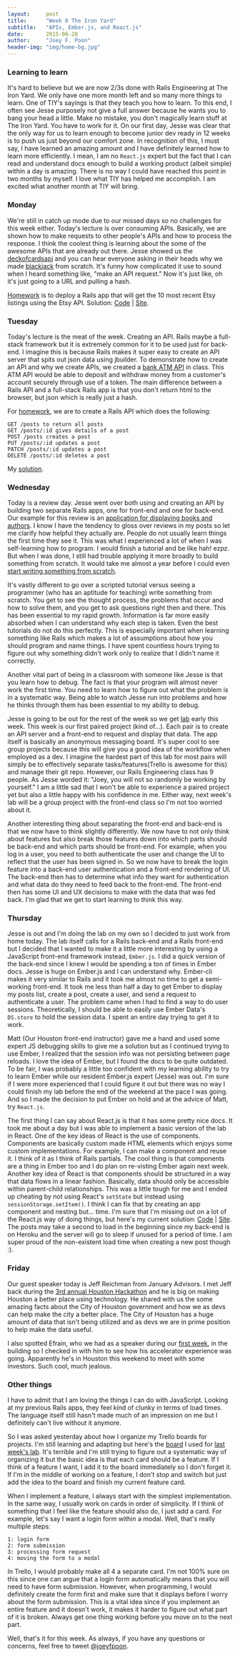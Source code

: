 ```yaml
---
layout:     post
title:      "Week 8 The Iron Yard"
subtitle:   "APIs, Ember.js, and React.js"
date:       2015-06-28
author:     "Joey F. Poon"
header-img: "img/home-bg.jpg"
---
```

### Learning to learn
It's hard to believe but we are now 2/3s done with Rails Engineering at The Iron Yard. We only have one more month left and so many more things to learn. One of TIY's sayings is that they teach you how to learn. To this end, I often see Jesse purposely not give a full answer because he wants you to bang your head a little. Make no mistake, you don't magically learn stuff at The Iron Yard. You have to work for it. On our first day, Jesse was clear that the only way for us to learn enough to become junior dev ready in 12 weeks is to push us just beyond our comfort zone. In recognition of this, I must say, I have learned an amazing amount and I have definitely learned how to learn more efficiently. I mean, I am no <code>React.js</code> expert but the fact that I can read and understand docs enough to build a working product (albeit simple) within a day is amazing. There is no way I could have reached this point in two months by myself. I love what TIY has helped me accomplish. I am excited what another month at TIY will bring.

### Monday
We're still in catch up mode due to our missed days so no challenges for this week either. Today's lecture is over consuming APIs. Basically, we are shown how to make requests to other people's APIs and how to process the response. I think the coolest thing is learning about the some of the awesome APIs that are already out there. Jesse showed us the <a href="http://deckofcardsapi.com/" target="\_blank">deckofcardsapi</a> and you can hear everyone asking in their heads why we made <a href="{{ site.baseurl }}/week-2-the-iron-yard-and-my-first-hackathon" target="\_blank">blackjack</a> from scratch. It's funny how complicated it use to sound when I heard something like, "make an API request." Now it's just like, oh it's just going to a URL and pulling a hash.

<a href="https://github.com/tiy-hou-q2-2015-rails/day-36" target="\_blank">Homework</a> is to deploy a Rails app that will get the 10 most recent Etsy listings using the Etsy API. Solution: <a href="https://github.com/joeypoon/etsy_api" target="\_blank">Code</a> \| <a href="https://joey-esty-api.herokuapp.com/" target="\_blank">Site</a>.

### Tuesday
Today's lecture is the meat of the week. Creating an API. Rails maybe a full-stack framework but it is extremely common for it to be used just for back-end. I imagine this is because Rails makes it super easy to create an API server that spits out json data using jbuilder. To demonstrate how to create an API and why we create APIs, we created a <a href="https://github.com/tiy-hou-q2-2015-rails/day-37/tree/master/atm" target="\_blank">bank ATM API</a> in class. This ATM API would be able to deposit and withdraw money from a customer's account securely through use of a token. The main difference between a Rails API and a full-stack Rails app is that you don't return html to the browser, but json which is really just a hash.

For <a href="https://github.com/tiy-hou-q2-2015-rails/day-37" target="\_blank">homework</a>, we are to create a Rails API which does the following:

    GET /posts to return all posts
    GET /posts/:id gives details of a post
    POST /posts creates a post
    PUT /posts/:id updates a post
    PATCH /posts/:id updates a post
    DELETE /posts/:id deletes a post

My <a href="https://github.com/joeypoon/day-37" target="\_blank">solution</a>.

### Wednesday
Today is a review day. Jesse went over both using and creating an API by building two separate Rails apps, one for front-end and one for back-end. Our example for this review is an <a href="https://github.com/tiy-hou-q2-2015-rails/day-38" target="\_blank">application for displaying books and authors</a>. I know I have the tendency to gloss over reviews in my posts so let me clarify how helpful they actually are. People do not usually learn things the first time they see it. This was what I experienced a lot of when I was self-learning how to program. I would finish a tutorial and be like hah! ezpz. But when I was done, I still had trouble applying it more broadly to build something from scratch. It would take me almost a year before I could even <a href="{{ site.baseurl }}/working-efficiently/" target="\_blank">start writing something from scratch</a>.

It's vastly different to go over a scripted tutorial versus seeing a programmer (who has an aptitude for teaching) write something from scratch. You get to see the thought process, the problems that occur and how to solve them, and you get to ask questions right then and there. This has been essential to my rapid growth. Information is far more easily absorbed when I can understand why each step is taken. Even the best tutorials do not do this perfectly. This is especially important when learning something like Rails which makes a lot of assumptions about how you should program and name things. I have spent countless hours trying to figure out why something didn't work only to realize that I didn't name it correctly.

Another vital part of being in a classroom with someone like Jesse is that you learn how to debug. The fact is that your program will almost never work the first time. You need to learn how to figure out what the problem is in a systematic way. Being able to watch Jesse run into problems and how he thinks through them has been essential to my ability to debug.</rambling>

Jesse is going to be out for the rest of the week so we get <a href="https://github.com/tiy-hou-q2-2015-rails/week-8-lab" target="\_blank">lab</a> early this week. This week is our first paired project (kind of...). Each pair is to create an API server and a front-end to request and display that data. The app itself is basically an anonymous messaging board. It's super cool to see group projects because this will give you a good idea of the workflow when employed as a dev. I imagine the hardest part of this lab for most pairs will simply be to effectively separate tasks/features(Trello is awesome for this) and manage their git repo. However, our Rails Engineering class has 9 people. As Jesse worded it: "Joey, you will not so randomly be working by yourself." I am a little sad that I won't be able to experience a paired project yet but also a little happy with his confidence in me. Either way, next week's lab will be a group project with the front-end class so I'm not too worried about it.

Another interesting thing about separating the front-end and back-end is that we now have to think slightly differently. We now have to not only think about features but also break those features down into which parts should be back-end and which parts should be front-end. For example, when you log in a user, you need to both authenticate the user and change the UI to reflect that the user has been signed in. So we now have to break the login feature into a back-end user authentication and a front-end rendering of UI. The back-end then has to determine what info they want for authentication and what data do they need to feed back to the front-end. The front-end then has some UI and UX decisions to make with the data that was fed back. I'm glad that we get to start learning to think this way.

### Thursday
Jesse is out and I'm doing the lab on my own so I decided to just work from home today. The lab itself calls for a Rails back-end and a Rails front-end but I decided that I wanted to make it a little more interesting by using a JavaScript front-end framework instead, <code>Ember.js</code>. I did a quick version of the back-end since I knew I would be spending a ton of times in Ember docs. Jesse is huge on Ember.js and I can understand why. Ember-cli makes it very similar to Rails and it took me almost no time to get a semi-working front-end. It took me less than half a day to get Ember to display my posts list, create a post, create a user, and send a request to authenticate a user. The problem came when I had to find a way to do user sessions. Theoretically, I should be able to easily use Ember Data's <code>DS.store</code> to hold the session data. I spent an entire day trying to get it to work.

Matt (Our Houston front-end instructor) gave me a hand and used some expert JS debugging skills to give me a solution but as I continued trying to use Ember, I realized that the session info was not persisting between page reloads. I love the idea of Ember, but I found the docs to be quite outdated. To be fair, I was probably a little too confident with my learning ability to try to learn Ember while our resident Ember.js expert (Jesse) was out. I'm sure if I were more experienced that I could figure it out but there was no way I could finish my lab before the end of the weekend at the pace I was going. And so I made the decision to put Ember on hold and at the advice of Matt, try <code>React.js</code>.

The first thing I can say about React.js is that it has some pretty nice docs. It took me about a day but I was able to implement a basic version of the lab in React. One of the key ideas of React is the use of components. Components are basically custom made HTML elements which enjoys some custom implementations. For example, I can make a <PostForm> component and reuse it. I think of it as I think of Rails partials. The cool thing is that components are a thing in Ember too and I do plan on re-visting Ember again next week. Another key idea of React is that components should be structured in a way that data flows in a linear fashion. Basically, data should only be accessible within parent-child relationships. This was a little tough for me and I ended up cheating by not using React's <code>setState</code> but instead using <code>sessionStorage.setItem()</code>. I think I can fix that by creating an app component and nesting but... time. I'm sure that I'm missing out on a lot of the React.js way of doing things, but here's my current solution: <a href="https://github.com/joeypoon/secrets" target="\_blank">Code</a> | <a href="http://joeypoon.com/secrets/" target="\_blank">Site</a>. The posts may take a second to load in the beginning since my back-end is on Heroku and the server will go to sleep if unused for a period of time. I am super proud of the non-existent load time when creating a new post though :).

### Friday
Our guest speaker today is Jeff Reichman from January Advisors. I met Jeff back during the <a href="{{ site.baseurl }}/week-2-the-iron-yard-and-my-first-hackathon" target="\_blank">3rd annual Houston Hackathon</a> and he is big on making Houston a better place using technology. He shared with us the some amazing facts about the City of Houston government and how we as devs can help make the city a better place. The City of Houston has a huge amount of data that isn't being utilized and as devs we are in prime position to help make the data useful.

I also spotted Efrain, who we had as a speaker during our <a href="{{ site.baseurl }}/week-1-the-iron-yard" target="\_blank">first week</a>, in the building so I checked in with him to see how his accelerator experience was going. Apparently he's in Houston this weekend to meet with some investors. Such cool, much jealous.

### Other things
I have to admit that I am loving the things I can do with JavaScript. Looking at my previous Rails apps, they feel kind of clunky in terms of load times. The language itself still hasn't made much of an impression on me but I definitely can't live without it anymore.

So I was asked yesterday about how I organize my Trello boards for projects. I'm still learning and adapting but here's the <a href="https://trello.com/b/VkKMuy6X/staple" target="\_blank">board</a> I used for <a href="{{ site.baseurl }}/week-7-the-iron-yard" target="\_blank">last week's lab</a>. It's terrible and I'm still trying to figure out a systematic way of organizing it but the basic idea is that each card should be a feature. If I think of a feature I want, I add it to the board immediately so I don't forget it. If I'm in the middle of working on a feature, I don't stop and switch but just add the idea to the board and finish my current feature card.

When I implement a feature, I always start with the simplest implementation. In the same way, I usually work on cards in order of simplicity. If I think of something that I feel like the feature should also do, I just add a card. For example, let's say I want a login form within a modal. Well, that's really multiple steps:

    1: login form
    2: form submission
    3: processing form request
    4: moving the form to a modal

In Trello, I would probably make all 4 a separate card. I'm not 100% sure on this since one can argue that a login form automatically means that you will need to have form submission. However, when programming, I would definitely create the form first and make sure that it displays before I worry about the form submission. This is a vital idea since if you implement an entire feature and it doesn't work, it makes it harder to figure out what part of it is broken. Always get one thing working before you move on to the next part.

Well, that's it for this week. As always, if you have any questions or concerns, feel free to tweet <a href="https://twitter.com/JoeyFPoon" target="\_blank">@joeyfpoon</a>.
